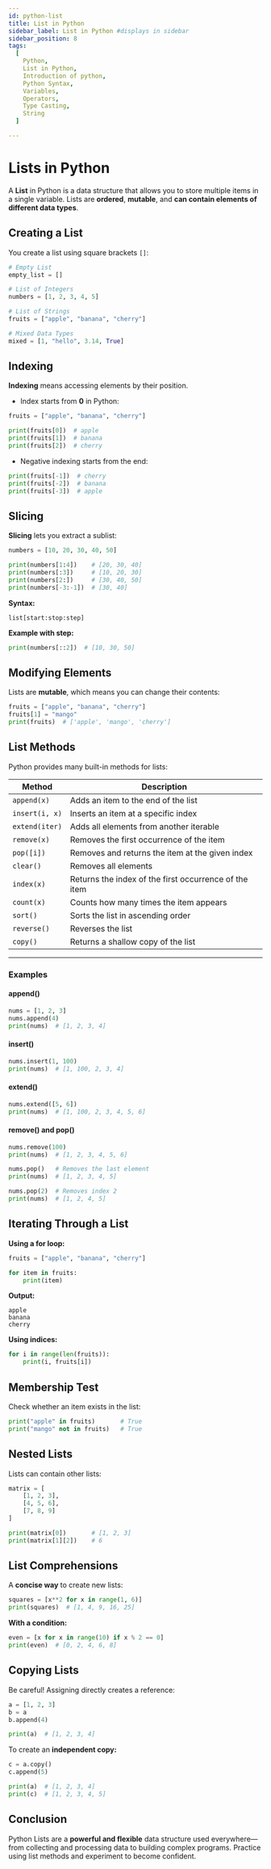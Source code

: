 ```yaml
---
id: python-list
title: List in Python
sidebar_label: List in Python #displays in sidebar
sidebar_position: 8
tags:
  [
    Python,
    List in Python,
    Introduction of python,
    Python Syntax,
    Variables,
    Operators,
    Type Casting,
    String
  ]

---
```



# Lists in Python

A **List** in Python is a data structure that allows you to store multiple items in a single variable. Lists are **ordered**, **mutable**, and **can contain elements of different data types**.


## Creating a List

You create a list using square brackets `[]`:

```python
# Empty List
empty_list = []

# List of Integers
numbers = [1, 2, 3, 4, 5]

# List of Strings
fruits = ["apple", "banana", "cherry"]

# Mixed Data Types
mixed = [1, "hello", 3.14, True]
````



## Indexing

**Indexing** means accessing elements by their position.

* Index starts from **0** in Python:

```python
fruits = ["apple", "banana", "cherry"]

print(fruits[0])  # apple
print(fruits[1])  # banana
print(fruits[2])  # cherry
```

* Negative indexing starts from the end:

```python
print(fruits[-1])  # cherry
print(fruits[-2])  # banana
print(fruits[-3])  # apple
```



## Slicing

**Slicing** lets you extract a sublist:

```python
numbers = [10, 20, 30, 40, 50]

print(numbers[1:4])    # [20, 30, 40]
print(numbers[:3])     # [10, 20, 30]
print(numbers[2:])     # [30, 40, 50]
print(numbers[-3:-1])  # [30, 40]
```

**Syntax:**

```
list[start:stop:step]
```

**Example with step:**

```python
print(numbers[::2])  # [10, 30, 50]
```


## Modifying Elements

Lists are **mutable**, which means you can change their contents:

```python
fruits = ["apple", "banana", "cherry"]
fruits[1] = "mango"
print(fruits)  # ['apple', 'mango', 'cherry']
```


## List Methods

Python provides many built-in methods for lists:

| Method         | Description                                           |
| -------------- | ----------------------------------------------------- |
| `append(x)`    | Adds an item to the end of the list                   |
| `insert(i, x)` | Inserts an item at a specific index                   |
| `extend(iter)` | Adds all elements from another iterable               |
| `remove(x)`    | Removes the first occurrence of the item              |
| `pop([i])`     | Removes and returns the item at the given index       |
| `clear()`      | Removes all elements                                  |
| `index(x)`     | Returns the index of the first occurrence of the item |
| `count(x)`     | Counts how many times the item appears                |
| `sort()`       | Sorts the list in ascending order                     |
| `reverse()`    | Reverses the list                                     |
| `copy()`       | Returns a shallow copy of the list                    |

---

### Examples

#### append()

```python
nums = [1, 2, 3]
nums.append(4)
print(nums)  # [1, 2, 3, 4]
```

#### insert()

```python
nums.insert(1, 100)
print(nums)  # [1, 100, 2, 3, 4]
```

#### extend()

```python
nums.extend([5, 6])
print(nums)  # [1, 100, 2, 3, 4, 5, 6]
```

#### remove() and pop()

```python
nums.remove(100)
print(nums)  # [1, 2, 3, 4, 5, 6]

nums.pop()   # Removes the last element
print(nums)  # [1, 2, 3, 4, 5]

nums.pop(2)  # Removes index 2
print(nums)  # [1, 2, 4, 5]
```


## Iterating Through a List

**Using a for loop:**

```python
fruits = ["apple", "banana", "cherry"]

for item in fruits:
    print(item)
```

**Output:**

```
apple
banana
cherry
```

**Using indices:**

```python
for i in range(len(fruits)):
    print(i, fruits[i])
```


## Membership Test

Check whether an item exists in the list:

```python
print("apple" in fruits)       # True
print("mango" not in fruits)   # True
```


## Nested Lists

Lists can contain other lists:

```python
matrix = [
    [1, 2, 3],
    [4, 5, 6],
    [7, 8, 9]
]

print(matrix[0])       # [1, 2, 3]
print(matrix[1][2])    # 6
```


## List Comprehensions

A **concise way** to create new lists:

```python
squares = [x**2 for x in range(1, 6)]
print(squares)  # [1, 4, 9, 16, 25]
```

**With a condition:**

```python
even = [x for x in range(10) if x % 2 == 0]
print(even)  # [0, 2, 4, 6, 8]
```


## Copying Lists

Be careful! Assigning directly creates a reference:

```python
a = [1, 2, 3]
b = a
b.append(4)

print(a)  # [1, 2, 3, 4]
```

To create an **independent copy:**

```python
c = a.copy()
c.append(5)

print(a)  # [1, 2, 3, 4]
print(c)  # [1, 2, 3, 4, 5]
```


## Conclusion

Python Lists are a **powerful and flexible** data structure used everywhere—from collecting and processing data to building complex programs. Practice using list methods and experiment to become confident.
